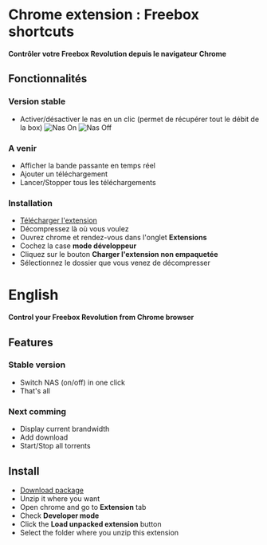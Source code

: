 # Chrome extension : Freebox shortcuts


**Contrôler votre Freebox Revolution depuis le navigateur Chrome**

## Fonctionnalités
### Version stable
 - Activer/désactiver le nas en un clic (permet de récupérer tout le débit de la box)
![Nas On](http://up.studio-dev.fr/_/extensionchrome1.png) ![Nas Off](http://up.studio-dev.fr/_/extensionchrome2.png)


### A venir
 - Afficher la bande passante en temps réel
 - Ajouter un téléchargement
 - Lancer/Stopper tous les téléchargements

### Installation
 - [Télécharger l'extension](https://github.com/studiodev/freebox-nas-chrome-extension/zipball/master)
 - Décompressez là où vous voulez
 - Ouvrez chrome et rendez-vous dans l'onglet **Extensions**
 - Cochez la case **mode développeur**
 - Cliquez sur le bouton **Charger l'extension non empaquetée**
 - Sélectionnez le dossier que vous venez de décompresser


# English
**Control your Freebox Revolution from Chrome browser**

## Features
### Stable version
 - Switch NAS (on/off) in one click
 - That's all 

### Next comming
 - Display current brandwidth
 - Add download
 - Start/Stop all torrents

## Install
 - [Download package](https://github.com/studiodev/freebox-nas-chrome-extension/zipball/master)
 - Unzip it where you want
 - Open chrome and go to **Extension** tab
 - Check **Developer mode**
 - Click the **Load unpacked extension** button
 - Select the folder where you unzip this extension
